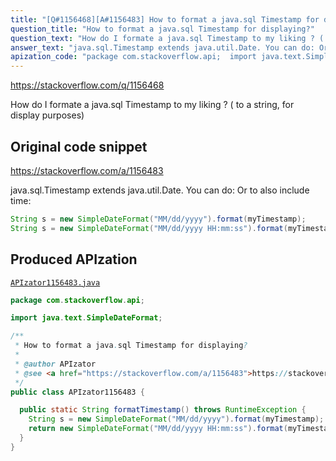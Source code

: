 ```yaml
---
title: "[Q#1156468][A#1156483] How to format a java.sql Timestamp for displaying?"
question_title: "How to format a java.sql Timestamp for displaying?"
question_text: "How do I formate a java.sql Timestamp to my liking ? ( to a string, for display purposes)"
answer_text: "java.sql.Timestamp extends java.util.Date. You can do: Or to also include time:"
apization_code: "package com.stackoverflow.api;  import java.text.SimpleDateFormat;  /**  * How to format a java.sql Timestamp for displaying?  *  * @author APIzator  * @see <a href=\"https://stackoverflow.com/a/1156483\">https://stackoverflow.com/a/1156483</a>  */ public class APIzator1156483 {    public static String formatTimestamp() throws RuntimeException {     String s = new SimpleDateFormat(\"MM/dd/yyyy\").format(myTimestamp);     return new SimpleDateFormat(\"MM/dd/yyyy HH:mm:ss\").format(myTimestamp);   } }"
---
```


https://stackoverflow.com/q/1156468

How do I formate a java.sql Timestamp to my liking ? ( to a string, for display purposes)



## Original code snippet

https://stackoverflow.com/a/1156483

java.sql.Timestamp extends java.util.Date. You can do:
Or to also include time:

```java
String s = new SimpleDateFormat("MM/dd/yyyy").format(myTimestamp);
String s = new SimpleDateFormat("MM/dd/yyyy HH:mm:ss").format(myTimestamp);
```

## Produced APIzation

[`APIzator1156483.java`](https://github.com/pasqualesalza/apization-temp-data/raw/master/apizations/java/APIzator1156483.java)

```java
package com.stackoverflow.api;

import java.text.SimpleDateFormat;

/**
 * How to format a java.sql Timestamp for displaying?
 *
 * @author APIzator
 * @see <a href="https://stackoverflow.com/a/1156483">https://stackoverflow.com/a/1156483</a>
 */
public class APIzator1156483 {

  public static String formatTimestamp() throws RuntimeException {
    String s = new SimpleDateFormat("MM/dd/yyyy").format(myTimestamp);
    return new SimpleDateFormat("MM/dd/yyyy HH:mm:ss").format(myTimestamp);
  }
}

```